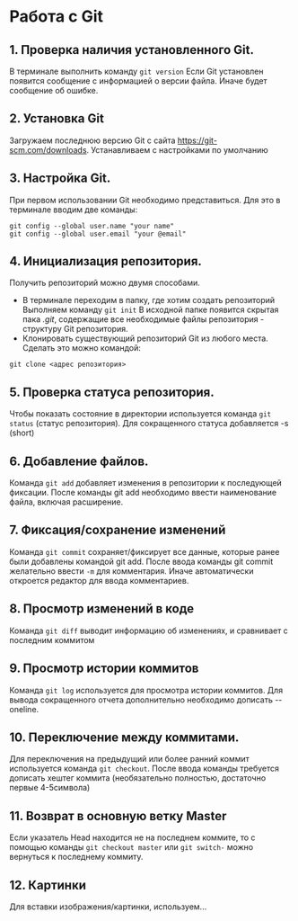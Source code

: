 # Работа с Git
## 1. Проверка наличия установленного Git.
 В терминале выполнить команду `git version`
 Если Git установлен появится сообщение с информацией о версии файла. Иначе будет сообщение об ошибке.

 ## 2. Установка Git
 Загружаем последнюю версию Git с сайта https://git-scm.com/downloads.
 Устанавливаем с настройками по умолчанию

## 3. Настройка Git.
При первом использовании Git необходимо представиться. Для это в терминале вводим две команды: 
```
git config --global user.name "your name"
git config --global user.email "your @email"
```
## 4. Инициализация репозитория.
Получить репозиторий можно двумя способами.
* В терминале переходим в папку, где хотим создать репозиторий
Выполняем команду `git init`
В исходной папке появится скрытая пака *.git*, содержащие все необходимые файлы репозитория - структуру Git репозитория.
* Клонировать существующий репозиторий Git из любого места.
Сделать это можно командой: 
```
git clone <адрес репозитория>
```
## 5. Проверка статуса репозитория.
Чтобы показать состояние в директории используется команда `git status` (статус репозитория). Для сокращенного статуса добавляется -s (short)

## 6. Добавление файлов.
Команда `git add` добавляет изменения в репозитории к последующей фиксации. После команды git add необходимо ввести наименование файла, включая расширение.

## 7. Фиксация/сохранение изменений
Команда `git commit` сохраняет/фиксирует все данные, которые ранее были добавлены командой git add. После ввода команды git commit желательно ввести `-m` для комментария. Иначе автоматически откроется редактор для ввода комментариев.

## 8. Просмотр изменений в коде
Команда `git diff` выводит информацию об изменениях, и сравнивает с последним коммитом 

## 9. Просмотр истории коммитов
Команда `git log` используется для просмотра истории коммитов. Для вывода сокращенного отчета дополнительно необходимо дописать --oneline. 

## 10. Переключение между коммитами.
Для переключения на предыдущий или более ранний коммит используется команда `git checkout`. После ввода команды требуется дописать хештег коммита (необязательно полностью, достаточно первые 4-5символа)

## 11. Возврат в основную ветку Master
Если указатель Head находится не на последнем коммите, то с помощью команды `git checkout master` или `git switch-` можно вернуться к последнему коммиту.

## 12. Картинки
Для вставки изображения/картинки, используем...